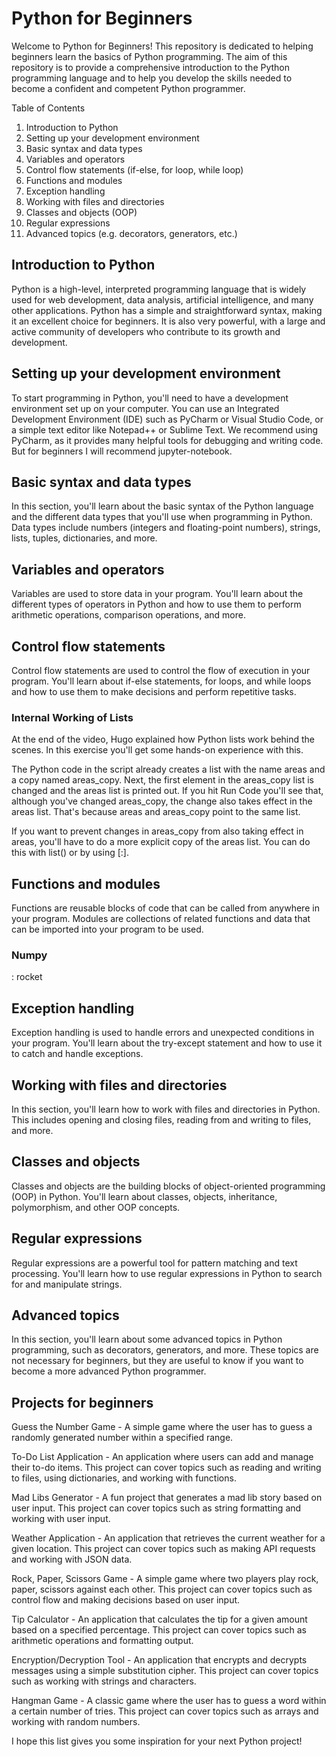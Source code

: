 # Python for Beginners
Welcome to Python for Beginners! This repository is dedicated to helping beginners learn the basics of Python programming. The aim of this repository is to provide a comprehensive introduction to the Python programming language and to help you develop the skills needed to become a confident and competent Python programmer.





 
 










Table of Contents
 1. Introduction to Python
 2. Setting up your development environment
 3. Basic syntax and data types
 4. Variables and operators
 5. Control flow statements (if-else, for loop, while loop)
 6. Functions and modules
 7. Exception handling
 8. Working with files and directories
 9. Classes and objects (OOP)
 10. Regular expressions
 11. Advanced topics (e.g. decorators, generators, etc.)
 ## Introduction to Python
Python is a high-level, interpreted programming language that is widely used for web development, data analysis, artificial intelligence, and many other applications. Python has a simple and straightforward syntax, making it an excellent choice for beginners. It is also very powerful, with a large and active community of developers who contribute to its growth and development.

 ## Setting up your development environment
To start programming in Python, you'll need to have a development environment set up on your computer. You can use an Integrated Development Environment (IDE) such as PyCharm or Visual Studio Code, or a simple text editor like Notepad++ or Sublime Text. We recommend using PyCharm, as it provides many helpful tools for debugging and writing code. But for beginners I will recommend jupyter-notebook.

## Basic syntax and data types
In this section, you'll learn about the basic syntax of the Python language and the different data types that you'll use when programming in Python. Data types include numbers (integers and floating-point numbers), strings, lists, tuples, dictionaries, and more.

## Variables and operators
Variables are used to store data in your program. You'll learn about the different types of operators in Python and how to use them to perform arithmetic operations, comparison operations, and more.

## Control flow statements
Control flow statements are used to control the flow of execution in your program. You'll learn about if-else statements, for loops, and while loops and how to use them to make decisions and perform repetitive tasks.
  ### Internal Working of Lists 
  At the end of the video, Hugo explained how Python lists work behind the scenes. In this exercise you'll get some hands-on experience with this.
<p>
The Python code in the script already creates a list with the name areas and a copy named areas_copy. Next, the first element in the areas_copy list is changed and the areas list is printed out. If you hit Run Code you'll see that, although you've changed areas_copy, the change also takes effect in the areas list. That's because areas and areas_copy point to the same list.
</p>
If you want to prevent changes in areas_copy from also taking effect in areas, you'll have to do a more explicit copy of the areas list. You can do this with list() or by using [:].


## Functions and modules
Functions are reusable blocks of code that can be called from anywhere in your program. Modules are collections of related functions and data that can be imported into your program to be used.

### Numpy 
: rocket 

## Exception handling
Exception handling is used to handle errors and unexpected conditions in your program. You'll learn about the try-except statement and how to use it to catch and handle exceptions.

## Working with files and directories
In this section, you'll learn how to work with files and directories in Python. This includes opening and closing files, reading from and writing to files, and more.

## Classes and objects
Classes and objects are the building blocks of object-oriented programming (OOP) in Python. You'll learn about classes, objects, inheritance, polymorphism, and other OOP concepts.

## Regular expressions
Regular expressions are a powerful tool for pattern matching and text processing. You'll learn how to use regular expressions in Python to search for and manipulate strings.

## Advanced topics
In this section, you'll learn about some advanced topics in Python programming, such as decorators, generators, and more. These topics are not necessary for beginners, but they are useful to know if you want to become a more advanced Python programmer.

## Projects for beginners
Guess the Number Game - A simple game where the user has to guess a randomly generated number within a specified range.

To-Do List Application - An application where users can add and manage their to-do items. This project can cover topics such as reading and writing to files, using dictionaries, and working with functions.

Mad Libs Generator - A fun project that generates a mad lib story based on user input. This project can cover topics such as string formatting and working with user input.

Weather Application - An application that retrieves the current weather for a given location. This project can cover topics such as making API requests and working with JSON data.

Rock, Paper, Scissors Game - A simple game where two players play rock, paper, scissors against each other. This project can cover topics such as control flow and making decisions based on user input.

Tip Calculator - An application that calculates the tip for a given amount based on a specified percentage. This project can cover topics such as arithmetic operations and formatting output.

Encryption/Decryption Tool - An application that encrypts and decrypts messages using a simple substitution cipher. This project can cover topics such as working with strings and characters.

Hangman Game - A classic game where the user has to guess a word within a certain number of tries. This project can cover topics such as arrays and working with random numbers.

I hope this list gives you some inspiration for your next Python project!







